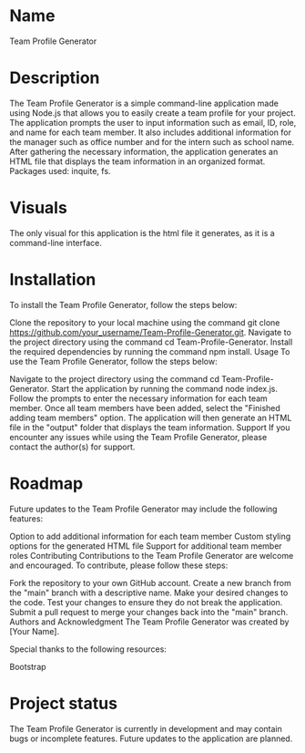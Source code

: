 # Name

Team Profile Generator

# Description

The Team Profile Generator is a simple command-line application made using Node.js that allows you to easily create a team profile for your project. The application prompts the user to input information such as email, ID, role, and name for each team member. It also includes additional information for the manager such as office number and for the intern such as school name. After gathering the necessary information, the application generates an HTML file that displays the team information in an organized format. Packages used: inquite, fs.

# Visuals

The only visual for this application is the html file it generates, as it is a command-line interface.

# Installation

To install the Team Profile Generator, follow the steps below:

Clone the repository to your local machine using the command git clone https://github.com/your_username/Team-Profile-Generator.git.
Navigate to the project directory using the command cd Team-Profile-Generator.
Install the required dependencies by running the command npm install.
Usage
To use the Team Profile Generator, follow the steps below:

Navigate to the project directory using the command cd Team-Profile-Generator.
Start the application by running the command node index.js.
Follow the prompts to enter the necessary information for each team member.
Once all team members have been added, select the "Finished adding team members" option.
The application will then generate an HTML file in the "output" folder that displays the team information.
Support
If you encounter any issues while using the Team Profile Generator, please contact the author(s) for support.

# Roadmap

Future updates to the Team Profile Generator may include the following features:

Option to add additional information for each team member
Custom styling options for the generated HTML file
Support for additional team member roles
Contributing
Contributions to the Team Profile Generator are welcome and encouraged. To contribute, please follow these steps:

Fork the repository to your own GitHub account.
Create a new branch from the "main" branch with a descriptive name.
Make your desired changes to the code.
Test your changes to ensure they do not break the application.
Submit a pull request to merge your changes back into the "main" branch.
Authors and Acknowledgment
The Team Profile Generator was created by [Your Name].

Special thanks to the following resources:

Bootstrap

# Project status

The Team Profile Generator is currently in development and may contain bugs or incomplete features. Future updates to the application are planned.

